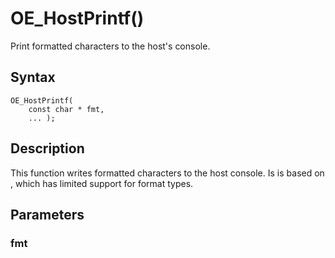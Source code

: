 # OE_HostPrintf()

Print formatted characters to the host's console.

## Syntax

    OE_HostPrintf(
        const char * fmt,
        ... );
## Description 

This function writes formatted characters to the host console. Is is based on , which has limited support for format types.

## Parameters

### fmt

